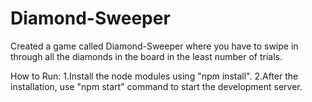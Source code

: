 # Diamond-Sweeper
Created a game called Diamond-Sweeper where you have to swipe in through all the diamonds in the board in the least number of trials.

How to Run:
1.Install the node modules using "npm install".
2.After the installation, use "npm start" command to start the development server.
